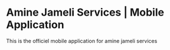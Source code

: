 # Amine Jameli Services | Mobile Application

This is the officiel mobile application for amine jameli services

